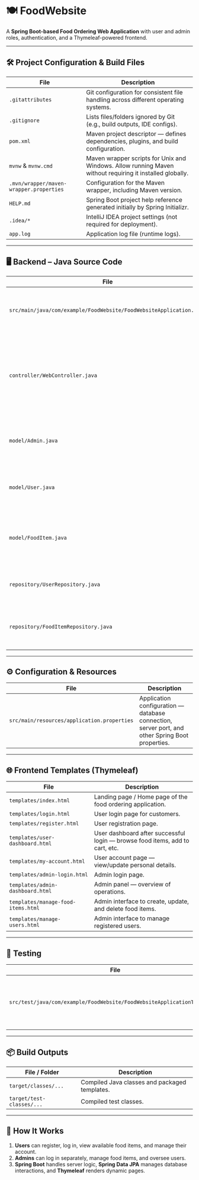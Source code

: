 # 🍽️ FoodWebsite

A **Spring Boot-based Food Ordering Web Application** with user and admin roles, authentication, and a Thymeleaf-powered frontend.

---

## 🛠 Project Configuration & Build Files

| File                    | Description                                                                 |
|-------------------------|-----------------------------------------------------------------------------|
| `.gitattributes`        | Git configuration for consistent file handling across different operating systems. |
| `.gitignore`            | Lists files/folders ignored by Git (e.g., build outputs, IDE configs).      |
| `pom.xml`               | Maven project descriptor — defines dependencies, plugins, and build configuration. |
| `mvnw` & `mvnw.cmd`     | Maven wrapper scripts for Unix and Windows. Allow running Maven without requiring it installed globally. |
| `.mvn/wrapper/maven-wrapper.properties` | Configuration for the Maven wrapper, including Maven version. |
| `HELP.md`               | Spring Boot project help reference generated initially by Spring Initializr. |
| `.idea/*`               | IntelliJ IDEA project settings (not required for deployment).               |
| `app.log`               | Application log file (runtime logs).                                        |

---

## 🖥 Backend – Java Source Code

| File                                                      | Description                                                                 |
|-----------------------------------------------------------|-----------------------------------------------------------------------------|
| `src/main/java/com/example/FoodWebsite/FoodWebsiteApplication.java` | Main Spring Boot application entry point. Initializes the application. |
| `controller/WebController.java`                           | Central controller handling HTTP requests, routing between user and admin dashboards, authentication, and food item operations. |
| `model/Admin.java`                                        | Represents admin entity (fields like username, password, role).             |
| `model/User.java`                                         | Represents a user entity with attributes for login and account management.  |
| `model/FoodItem.java`                                     | Represents a food item entity with fields like name, price, description, quantity. |
| `repository/UserRepository.java`                          | Spring Data JPA repository interface for managing `User` entities.          |
| `repository/FoodItemRepository.java`                      | Spring Data JPA repository interface for managing `FoodItem` entities.      |

---

## ⚙️ Configuration & Resources

| File                                    | Description                                   |
|----------------------------------------|-----------------------------------------------|
| `src/main/resources/application.properties` | Application configuration — database connection, server port, and other Spring Boot properties. |

---

## 🌐 Frontend Templates (Thymeleaf)

| File                                 | Description                                  |
|------------------------------------|----------------------------------------------|
| `templates/index.html`              | Landing page / Home page of the food ordering application. |
| `templates/login.html`              | User login page for customers.               |
| `templates/register.html`           | User registration page.                      |
| `templates/user-dashboard.html`     | User dashboard after successful login — browse food items, add to cart, etc. |
| `templates/my-account.html`         | User account page — view/update personal details. |
| `templates/admin-login.html`        | Admin login page.                            |
| `templates/admin-dashboard.html`    | Admin panel — overview of operations.        |
| `templates/manage-food-items.html`  | Admin interface to create, update, and delete food items. |
| `templates/manage-users.html`       | Admin interface to manage registered users.   |

---

## 🧪 Testing

| File                                                   | Description                                   |
|--------------------------------------------------------|-----------------------------------------------|
| `src/test/java/com/example/FoodWebsite/FoodWebsiteApplicationTests.java` | Basic Spring Boot test class — validates application context loading. |

---

## 📦 Build Outputs

| File / Folder           | Description                                         |
|-------------------------|-----------------------------------------------------|
| `target/classes/...`    | Compiled Java classes and packaged templates.        |
| `target/test-classes/...` | Compiled test classes.                             |

---

## 🚀 How It Works

1. **Users** can register, log in, view available food items, and manage their account.
2. **Admins** can log in separately, manage food items, and oversee users.
3. **Spring Boot** handles server logic, **Spring Data JPA** manages database interactions, and **Thymeleaf** renders dynamic pages.
